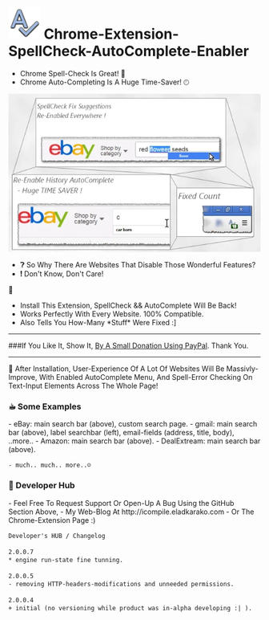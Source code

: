 <h1> <img src="resources/icon.png" height="64" width="64"/> Chrome-Extension-SpellCheck-AutoComplete-Enabler</h1>

- Chrome Spell-Check Is Great! 🌟︎
- Chrome Auto-Completing Is A Huge Time-Saver! 🕙︎

<img src="resources/screenshot_1.png"/>

- ❓︎  So Why There Are Websites That Disable Those Wonderful Features?
- ❗︎  Don't Know, Don't Care!

💁︎
- Install This Extension, SpellCheck && AutoComplete Will Be Back!
- Works Perfectly With Every Website. 100% Compatible.
- Also Tells You How-Many \*Stuff\* Were Fixed  :]

<hr/>

###If You Like It, Show It, <a target="_blank" href="https://www.paypal.com/cgi-bin/webscr?cmd=_donations&amp;business=7994YX29444PA&amp;lc=US&amp;item_name=Elad%20Karako&amp;item_number=stackoverflow%2dcoffee%2dicon&amp;amount=0%2e50&amp;currency_code=USD&amp;bn=PP%2dDonationsBF%3abtn_donateCC_LG%2egif%3aNonHosted" rel="nofollow">By A Small Donation Using PayPal</a>. Thank You.

<hr/>

🚀︎
After Installation, User-Experience Of A Lot Of Websites Will Be Massivly-Improve,
With Enabled AutoComplete Menu, And Spell-Error Checking On Text-Input Elements Across The Whole Page!

<h3>☕︎ Some Examples</h3>
    - eBay:         main search bar (above), custom search page.
    - gmail:        main search bar (above), label searchbar (left), email-fields (address, title, body), ..more..
    - Amazon:       main search bar (above).
    - DealExtream:  main search bar (above).
    
    - much.. much.. more..☺
    
<h3>👔︎ Developer Hub</h3>
    - Feel Free To Request Support Or Open-Up A Bug Using the GitHub Section Above,
    - My Web-Blog At http://icompile.eladkarako.com
    - Or The Chrome-Extension Page :)

```
Developer's HUB / Changelog

2.0.0.7
* engine run-state fine tunning.

2.0.0.5
- removing HTTP-headers-modifications and unneeded permissions.

2.0.0.4
+ initial (no versioning while product was in-alpha developing :| ).
```
